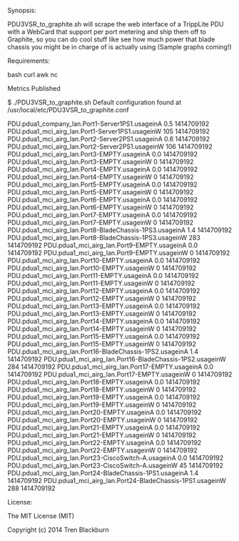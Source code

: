 Synopsis:

  PDU3VSR_to_graphite.sh will scrape the web interface of a TrippLite PDU with a WebCard that support 
per port metering and ship them off to Graphite, so you can do cool stuff like see how much power that 
blade chassis you might be in charge of is actually using (Sample graphs coming!)

Requirements:

  bash
  curl
  awk
  nc

Metrics Published

$ ./PDU3VSR_to_graphite.sh 
Default configuration found at /usr/local/etc/PDU3VSR_to_graphite.conf

PDU.pdua1_company_lan.Port1-Server1PS1.usageinA 0.5 1414709192
PDU.pdua1_mci_airg_lan.Port1-Server1PS1.usageinW 105 1414709192
PDU.pdua1_mci_airg_lan.Port2-Server2PS1.usageinA 0.6 1414709192
PDU.pdua1_mci_airg_lan.Port2-Server2PS1.usageinW 106 1414709192
PDU.pdua1_mci_airg_lan.Port3-EMPTY.usageinA 0.0 1414709192
PDU.pdua1_mci_airg_lan.Port3-EMPTY.usageinW 0 1414709192
PDU.pdua1_mci_airg_lan.Port4-EMPTY.usageinA 0.0 1414709192
PDU.pdua1_mci_airg_lan.Port4-EMPTY.usageinW 0 1414709192
PDU.pdua1_mci_airg_lan.Port5-EMPTY.usageinA 0.0 1414709192
PDU.pdua1_mci_airg_lan.Port5-EMPTY.usageinW 0 1414709192
PDU.pdua1_mci_airg_lan.Port6-EMPTY.usageinA 0.0 1414709192
PDU.pdua1_mci_airg_lan.Port6-EMPTY.usageinW 0 1414709192
PDU.pdua1_mci_airg_lan.Port7-EMPTY.usageinA 0.0 1414709192
PDU.pdua1_mci_airg_lan.Port7-EMPTY.usageinW 0 1414709192
PDU.pdua1_mci_airg_lan.Port8-BladeChassis-1PS3.usageinA 1.4 1414709192
PDU.pdua1_mci_airg_lan.Port8-BladeChassis-1PS3.usageinW 283 1414709192
PDU.pdua1_mci_airg_lan.Port9-EMPTY.usageinA 0.0 1414709192
PDU.pdua1_mci_airg_lan.Port9-EMPTY.usageinW 0 1414709192
PDU.pdua1_mci_airg_lan.Port10-EMPTY.usageinA 0.0 1414709192
PDU.pdua1_mci_airg_lan.Port10-EMPTY.usageinW 0 1414709192
PDU.pdua1_mci_airg_lan.Port11-EMPTY.usageinA 0.0 1414709192
PDU.pdua1_mci_airg_lan.Port11-EMPTY.usageinW 0 1414709192
PDU.pdua1_mci_airg_lan.Port12-EMPTY.usageinA 0.0 1414709192
PDU.pdua1_mci_airg_lan.Port12-EMPTY.usageinW 0 1414709192
PDU.pdua1_mci_airg_lan.Port13-EMPTY.usageinA 0.0 1414709192
PDU.pdua1_mci_airg_lan.Port13-EMPTY.usageinW 0 1414709192
PDU.pdua1_mci_airg_lan.Port14-EMPTY.usageinA 0.0 1414709192
PDU.pdua1_mci_airg_lan.Port14-EMPTY.usageinW 0 1414709192
PDU.pdua1_mci_airg_lan.Port15-EMPTY.usageinA 0.0 1414709192
PDU.pdua1_mci_airg_lan.Port15-EMPTY.usageinW 0 1414709192
PDU.pdua1_mci_airg_lan.Port16-BladeChassis-1PS2.usageinA 1.4 1414709192
PDU.pdua1_mci_airg_lan.Port16-BladeChassis-1PS2.usageinW 284 1414709192
PDU.pdua1_mci_airg_lan.Port17-EMPTY.usageinA 0.0 1414709192
PDU.pdua1_mci_airg_lan.Port17-EMPTY.usageinW 0 1414709192
PDU.pdua1_mci_airg_lan.Port18-EMPTY.usageinA 0.0 1414709192
PDU.pdua1_mci_airg_lan.Port18-EMPTY.usageinW 0 1414709192
PDU.pdua1_mci_airg_lan.Port19-EMPTY.usageinA 0.0 1414709192
PDU.pdua1_mci_airg_lan.Port19-EMPTY.usageinW 0 1414709192
PDU.pdua1_mci_airg_lan.Port20-EMPTY.usageinA 0.0 1414709192
PDU.pdua1_mci_airg_lan.Port20-EMPTY.usageinW 0 1414709192
PDU.pdua1_mci_airg_lan.Port21-EMPTY.usageinA 0.0 1414709192
PDU.pdua1_mci_airg_lan.Port21-EMPTY.usageinW 0 1414709192
PDU.pdua1_mci_airg_lan.Port22-EMPTY.usageinA 0.0 1414709192
PDU.pdua1_mci_airg_lan.Port22-EMPTY.usageinW 0 1414709192
PDU.pdua1_mci_airg_lan.Port23-CiscoSwitch-A.usageinA 0.0 1414709192
PDU.pdua1_mci_airg_lan.Port23-CiscoSwitch-A.usageinW 45 1414709192
PDU.pdua1_mci_airg_lan.Port24-BladeChassis-1PS1.usageinA 1.4 1414709192
PDU.pdua1_mci_airg_lan.Port24-BladeChassis-1PS1.usageinW 288 1414709192

License:

The MIT License (MIT)

Copyright (c) 2014 Tren Blackburn
